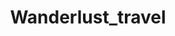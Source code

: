 ---
title: Wanderlust_travel
src: https://www.wanderlust-travel.ru/

name: Сайт тревел компании Wanderlust travel
desc: Произведена посадка на хостинг.
img_url: /assets/images/src/Portfolio/Wanderlust_travel.jpg
---